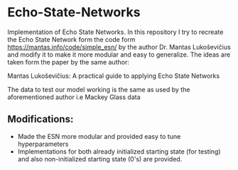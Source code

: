 # Echo-State-Networks
Implementation of Echo State Networks. In this repository I try to recreate the Echo State Network form the code
form https://mantas.info/code/simple_esn/ by the author Dr. Mantas Lukoševičius and modify it to make it more modular
and easy to generalize. The ideas are taken form the paper by the same author:

Mantas Lukoševičius:
A practical guide to applying Echo State Networks

The data to test our model working is the same as used by the aforementioned author i.e Mackey Glass data

## Modifications:

- Made the ESN more modular and provided easy to tune hyperparameters
- Implementations for both already initialized starting state (for testing) and also
  non-initialized starting state (0's) are provided.
